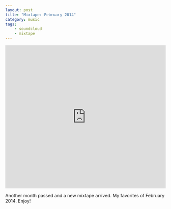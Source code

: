 ```yaml
---
layout: post
title: "Mixtape: February 2014"
category: music
tags: 
    - soundcloud
    - mixtape
---
```


<iframe width="100%" height="450" scrolling="no" frameborder="no" src="https://w.soundcloud.com/player/?url=https%3A//api.soundcloud.com/playlists/22172425%3Fsecret_token%3Ds-tPeCl&amp;auto_play=false&amp;hide_related=false&amp;visual=true"></iframe>

Another month passed and a new mixtape arrived. My favorites of February 2014. Enjoy!
